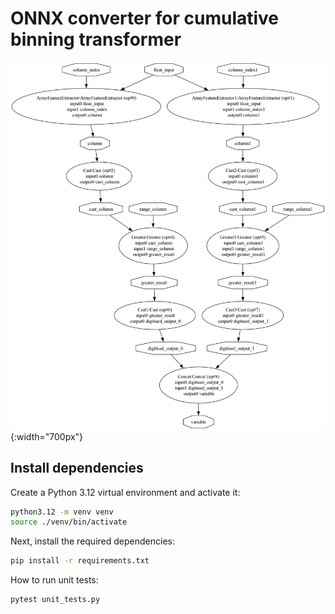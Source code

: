 # ONNX converter for cumulative binning transformer

![Alt text](graph.png){:width="700px"}

## Install dependencies

Create a Python 3.12 virtual environment and activate it:

```bash
python3.12 -m venv venv
source ./venv/bin/activate
```

Next, install the required dependencies:

```bash
pip install -r requirements.txt
```

How to run unit tests:

```bash
pytest unit_tests.py
```